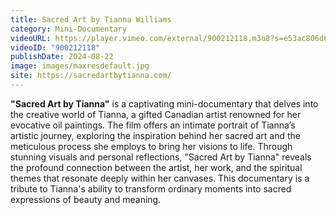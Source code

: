 ```yaml
---
title: Sacred Art by Tianna Williams
category: Mini-Documentary
videoURL: https://player.vimeo.com/external/900212118.m3u8?s=e53ac806d603d77336b6c869af90f2d9229c9048&logging=false
videoID: "900212118"
publishDate: 2024-08-22
image: images/maxresdefault.jpg
site: https://sacredartbytianna.com/
---
```

**"Sacred Art by Tianna"** is a captivating mini-documentary that delves into the creative world of Tianna, a gifted Canadian artist renowned for her evocative oil paintings. The film offers an intimate portrait of Tianna’s artistic journey, exploring the inspiration behind her sacred art and the meticulous process she employs to bring her visions to life. Through stunning visuals and personal reflections, "Sacred Art by Tianna" reveals the profound connection between the artist, her work, and the spiritual themes that resonate deeply within her canvases. This documentary is a tribute to Tianna's ability to transform ordinary moments into sacred expressions of beauty and meaning.
